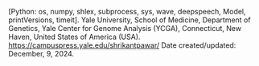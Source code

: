 [Python: os, numpy, shlex, subprocess, sys, wave, deepspeech, Model, printVersions, timeit].
Yale University, School of Medicine, Department of Genetics, Yale Center for Genome Analysis (YCGA), Connecticut, New Haven, United States of America (USA).
https://campuspress.yale.edu/shrikantpawar/
Date created/updated: December, 9, 2024.
